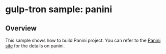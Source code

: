 # gulp-tron sample: panini

## Overview
This sample shows how to build Panini project.
You can refer to the [Panini site](https://github.com/zurb/panini) for the details on panini.
